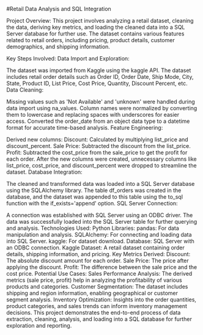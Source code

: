 #Retail Data Analysis and SQL Integration

Project Overview:
This project involves analyzing a retail dataset, cleaning the data, deriving key metrics, and loading the cleaned data into a SQL Server database for further use. The dataset contains various features related to retail orders, including pricing, product details, customer demographics, and shipping information.

Key Steps Involved:
Data Import and Exploration:

The dataset was imported from Kaggle using the kaggle API.
The dataset includes retail order details such as Order ID, Order Date, Ship Mode, City, State, Product ID, List Price, Cost Price, Quantity, Discount Percent, etc.
Data Cleaning:

Missing values such as 'Not Available' and 'unknown' were handled during data import using na_values.
Column names were normalized by converting them to lowercase and replacing spaces with underscores for easier access.
Converted the order_date from an object data type to a datetime format for accurate time-based analysis.
Feature Engineering:

Derived new columns:
Discount: Calculated by multiplying list_price and discount_percent.
Sale Price: Subtracted the discount from the list_price.
Profit: Subtracted the cost_price from the sale_price to get the profit for each order.
After the new columns were created, unnecessary columns like list_price, cost_price, and discount_percent were dropped to streamline the dataset.
Database Integration:

The cleaned and transformed data was loaded into a SQL Server database using the SQLAlchemy library.
The table df_orders was created in the database, and the dataset was appended to this table using the to_sql function with the if_exists='append' option.
SQL Server Connection:

A connection was established with SQL Server using an ODBC driver.
The data was successfully loaded into the SQL Server table for further querying and analysis.
Technologies Used:
Python Libraries:
pandas: For data manipulation and analysis.
SQLAlchemy: For connecting and loading data into SQL Server.
kaggle: For dataset download.
Database: SQL Server with an ODBC connection.
Kaggle Dataset: A retail dataset containing order details, shipping information, and pricing.
Key Metrics Derived:
Discount: The absolute discount amount for each order.
Sale Price: The price after applying the discount.
Profit: The difference between the sale price and the cost price.
Potential Use Cases:
Sales Performance Analysis: The derived metrics (sale price, profit) help in analyzing the profitability of various products and categories.
Customer Segmentation: The dataset includes shipping and region information, enabling geographical or customer segment analysis.
Inventory Optimization: Insights into the order quantities, product categories, and sales trends can inform inventory management decisions.
This project demonstrates the end-to-end process of data extraction, cleaning, analysis, and loading into a SQL database for further exploration and reporting.
